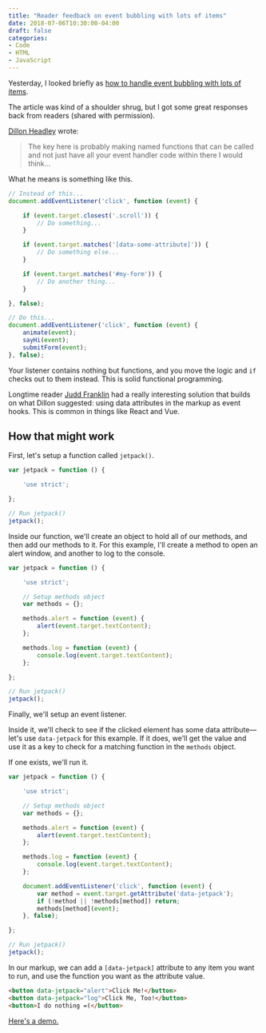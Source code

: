 ```yaml
---
title: "Reader feedback on event bubbling with lots of items"
date: 2018-07-06T10:30:00-04:00
draft: false
categories:
- Code
- HTML
- JavaScript
---
```


Yesterday, I looked briefly as [how to handle event bubbling with lots of items](/event-bubbling-with-lots-of-items/).

The article was kind of a shoulder shrug, but I got some great responses back from readers (shared with permission).

[Dillon Headley](https://dillonheadley.carrd.co/) wrote:

> The key here is probably making named functions that can be called and not just have all your event handler code within there I would think...

What he means is something like this.

```js
// Instead of this...
document.addEventListener('click', function (event) {

	if (event.target.closest('.scroll')) {
		// Do something...
	}

	if (event.target.matches('[data-some-attribute]')) {
		// Do something else...
	}

	if (event.target.matches('#my-form')) {
		// Do another thing...
	}

}, false);

// Do this...
document.addEventListener('click', function (event) {
	animate(event);
	sayHi(event);
	submitForm(event);
}, false);
```

Your listener contains nothing but functions, and you move the logic and `if` checks out to them instead. This is solid functional programming.

Longtime reader [Judd Franklin](https://github.com/juddfranklin1) had a really interesting solution that builds on what Dillon suggested: using data attributes in the markup as event hooks. This is common in things like React and Vue.

## How that might work

First, let's setup a function called `jetpack()`.

```js
var jetpack = function () {

	'use strict';

};

// Run jetpack()
jetpack();
```

Inside our function, we'll create an object to hold all of our methods, and then add our methods to it. For this example, I'll create a method to open an alert window, and another to log to the console.

```js
var jetpack = function () {

	'use strict';

	// Setup methods object
	var methods = {};

	methods.alert = function (event) {
		alert(event.target.textContent);
	};

	methods.log = function (event) {
		console.log(event.target.textContent);
	};

};

// Run jetpack()
jetpack();
```

Finally, we'll setup an event listener.

Inside it, we'll check to see if the clicked element has some data attribute&mdash;let's use `data-jetpack` for this example. If it does, we'll get the value and use it as a key to check for a matching function in the `methods` object.

If one exists, we'll run it.

```js
var jetpack = function () {

	'use strict';

	// Setup methods object
	var methods = {};

	methods.alert = function (event) {
		alert(event.target.textContent);
	};

	methods.log = function (event) {
		console.log(event.target.textContent);
	};

	document.addEventListener('click', function (event) {
		var method = event.target.getAttribute('data-jetpack');
		if (!method || !methods[method]) return;
		methods[method](event);
	}, false);

};

// Run jetpack()
jetpack();
```

In our markup, we can add a `[data-jetpack]` attribute to any item you want to run, and use the function you want as the attribute value.

```html
<button data-jetpack="alert">Click Me!</button>
<button data-jetpack="log">Click Me, Too!</button>
<button>I do nothing =(</button>
```

[Here's a demo.](https://jsfiddle.net/cferdinandi/mzdkfgnu/)
